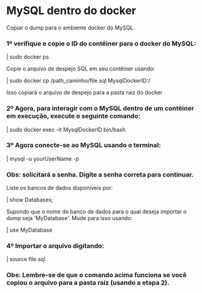 <h1>MySQL dentro do docker </h1>
<p>Copiar o dump para o ambiente docker do MySQL.</p>

<h3>1º verifique e copie o ID do contêiner para o docker do MySQL:</h3>

| sudo docker ps

<p>Copie o arquivo de despejo SQL em seu contêiner usando:</p>

| sudo docker cp /path_caminho/file.sql MysqlDockerID:/

<p>Isso copiará o arquivo de despejo para a pasta raiz do docker</p>

<h3>2º Agora, para interagir com o MySQL dentro de um contêiner em execução, execute o seguinte comando: </h3>

| sudo docker exec -it MysqlDockerID bin/bash

<h3>3º Agora conecte-se ao MySQL usando o terminal: </h3>

| mysql -u yourUserName -p

<h3>Obs: solicitará a senha. Digite a senha correta para continuar. </h3>

<p>Liste os bancos de dados disponíveis por:</p>

| show Databases;

<p>Supondo que o nome do banco de dados para o qual deseja importar o dump seja 'MyDatabase'. Mude para isso usando:</p>

| use MyDatabase

<h3>4º Importar o arquivo digitando: </h3>

| source file.sql

<h3>Obs: Lembre-se de que o comando acima funciona se você copiou o arquivo para a pasta raiz (usando a etapa 2). </h3>
